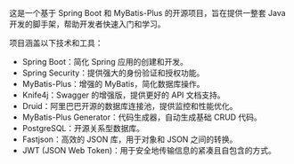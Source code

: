 

这是一个基于 Spring Boot 和 MyBatis-Plus 的开源项目，旨在提供一整套 Java 开发的脚手架，帮助开发者快速入门和学习。

项目涵盖以下技术和工具：
+ Spring Boot：简化 Spring 应用的创建和开发。
+ Spring Security：提供强大的身份验证和授权功能。
+ MyBatis-Plus：增强的 MyBatis，简化数据库操作。
+ Knife4j：Swagger 的增强版，提供更好的 API 文档支持。
+ Druid：阿里巴巴开源的数据库连接池，提供监控和性能优化。
+ MyBatis-Plus Generator：代码生成器，自动生成基础 CRUD 代码。
+ PostgreSQL：开源关系型数据库。
+ Fastjson：高效的 JSON 库，用于对象和 JSON 之间的转换。
+ JWT (JSON Web Token)：用于安全地传输信息的紧凑且自包含的方式。
